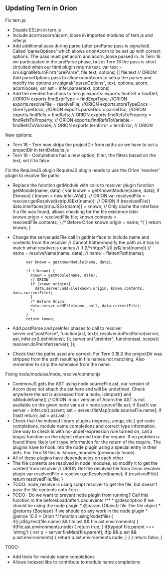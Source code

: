 ## Updating Tern in Orion

Fix tern.js:
- Disable ESLint in tern.js
- Include acorn/acorn/acorn_loose in imported modules of tern.js and infer.js
- Add additional pass during parse (after preParse pass is signalled).  Called 'parseOptions' which allows
orionAcorn to be set up with correct options. The pass must get acorn and acorn_loose passed in. In Tern 16 we participated 
in the preParse phase, but in Tern 18 the pass is short circuited when our html plugin returns text.
		var text = srv.signalReturnFirst("preParse", file.text, options) || file.text
	    // ORION: Add parseOptions pass to allow orionAcorn to setup the parser and modify the options
	    srv.signal("parseOptions", text, options, acorn, acornloose);
	    var ast = infer.parse(text, options)
- Add the needed functions to tern.js exports:
		exports.findDef = findDef; //ORION
	    exports.findExprType = findExprType; //ORION
	    exports.resolveFile = resolveFile; //ORION
	    exports.storeTypeDocs = storeTypeDocs; //ORION
	    exports.parseDoc = parseDoc; //ORION
	    exports.findRefs = findRefs; // ORION
	    exports.findRefsToProperty = findRefsToProperty; // ORION
	    exports.findRefsToVariable = findRefsToVariable; // ORION
	    exports.ternError = ternError; // ORION

New options:
- Tern 18 - Tern now strips the projectDir from paths so we have to set a projectDir in ternDefaults.js
- Tern 18 - Completions has a new option, filter, the filters based on the text, set it to false

Fix the RequireJS plugin
RequireJS plugin needs to use the Orion 'resolver' plugin to resolve file paths
- Replace the function getModule with calls to resolver plugin
		function getModule(name, data) {
    	var known = getKnownModule(name, data);
	    if (!known) {
	      known = new infer.AVal();
	      // ORION
	      var resolvedFile = resolver.getResolved(stripJSExt(name)); // ORION
	      if (resolvedFile){
	      	data.interfaces[stripJSExt(name)] = known; // Only cache the interface if a file was found, allows checking for the file existence later
	        known.origin = resolvedFile.file;
	        known.contents = resolvedFile.contents;
	      }
	      /* Before Orion
	      known.origin = name;
	      */
	    }
	    return known;
  	}
- Change the server.addFile call in getInterface to include name and contents from the resolver
		// Cannot flatten/modify the path as it has to match what resolver.js caches
		//    if (!/^(https?:|\/)|\.js$/.test(name))
		//      name = resolveName(name, data);
		//    name = flattenPath(name);
		
		    var known = getKnownModule(name, data);
		
		    if (!known) {
		      known = getModule(name, data);
		      // ORION
		      if (known.origin){
		        data.server.addFile(known.origin, known.contents, data.currentFile);
		      }
		      /* Before Orion:
		      data.server.addFile(name, null, data.currentFile);
		      */
		    }
		    return known;
- Add postParse and preInfer phases to call to resolver
		server.on("postParse", function(ast, text){
    		resolver.doPostParse(server, ast, infer.cx().definitions);
    	});
    	server.on("preInfer", function(ast, scope){
    		resolver.doPreInfer(server);
		});
- Check that the paths used are correct.  For Tern 0.18.0 the projectDir was stripped from the path resulting in file names not matching.  Also remember to strip the extension from the name.

Fixing node/modules/node_resolve/commonjs
- CommonJS gets the AST using node.sourceFile.ast, our version of Acorn does not attach the ast here and will be undefined.  Check anywhere the ast is accessed from a node, isImport() and isModuleName()
	    // ORION In our version of Acorn the AST is not available on the given node
	    var ast = node.sourceFile.ast;
	    if (!ast){
	        var server = infer.cx().parent;
	        ast = server.fileMap[node.sourceFile.name];
	        if (!ast) return;
	        ast = ast.ast;
	    }
- Check that the indexed library plugins (express, amqp, etc.) get code completions, module name completions and correct type information.
One way to check is with no-undef-expression rule turned on, call a bogus function on the object returned from the require.  If no problem is found
there likely isn't type information for the return of the require.  The plugins have to hook into the node plugin using a special entry in their defs.
For Tern 18 this is !known_modules (previously !node).
- All of these plugins have dependencies on each other
- The file contents are resolved in node_modules, so modify it to get the content from resolver
	     // ORION Get the resolved file from Orion resolver plugin
	  	 var resolvedFile = resolver.getResolved(name);
	  	 if (resolvedFile){
	  	 	return resolvedFile.file;
	  	 }
- TODO: node_resolve is using script resolver to get the file, but doesn't pass the file contents onto Tern
- TODO : Do we want to prevent node plugin from running? Call this function in the beforeLoad/afterLoad events
        /**
		 * @description If we should be using the node plugin
		 * @param {Object} file The file object
		 * @returns {Boolean} If we should do any work in the node plugin
		 * @since 10.0
		 * Orion
		 */
		function usingNode(file) {
			if(/\.js$/g.test(file.name) && file.ast && file.ast.environments) {
	      	  	if(file.ast.environments.node) {
	      	  		return true;
	      	  	}
	      	  	if(typeof file.parent === 'string') {
	      	  		var p = server.fileMap[file.parent];
	      	  		if(p && p.ast && p.ast.environments) {
	      	  			return p.ast.environments.node;
	      	  		}
	      	  	}
	      	}
	      	return false;
		}

TODO: 
- Add tests for module name completions
- Allows indexed libs to contribute to module name completions
